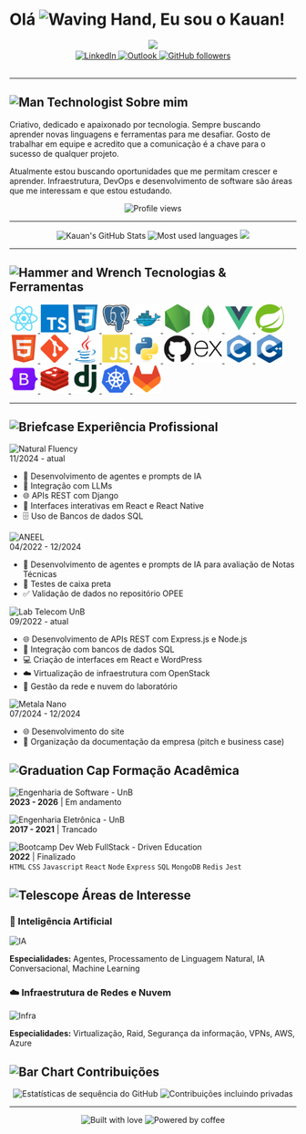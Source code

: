 # <div>Olá <img src="https://raw.githubusercontent.com/Tarikul-Islam-Anik/Animated-Fluent-Emojis/master/Emojis/Hand%20gestures/Waving%20Hand.png" alt="Waving Hand" width="35" height="35" />, Eu sou o Kauan!</div>

<div align="center" class="animated-header">
  <img src="https://readme-typing-svg.herokuapp.com/?lines=Desenvolvedor+FullStack;Engenharia+de+Software+@UnB;Entusiasta+de+IA;DevOps+e+Infraestrutura&font=Fira%20Code&center=true&width=440&height=45&color=f75c7e&vCenter=true&pause=1000&size=22" />
</div>

<div class="matrix-animation"></div>

<div align="center">
  <a href="https://www.linkedin.com/in/kauan-de-torres-eiras-9a9563171/">
    <img src="https://img.shields.io/badge/LinkedIn-0077B5?style=for-the-badge&logo=linkedin&logoColor=white" alt="LinkedIn" />
  </a>
  <a href="mailto:kauante@hotmail.com">
    <img src="https://img.shields.io/badge/Microsoft_Outlook-0078D4?style=for-the-badge&logo=microsoft-outlook&logoColor=white" alt="Outlook" />
  </a>
  <a href="https://github.com/kauaneiras">
    <img src="https://img.shields.io/github/followers/kauaneiras?label=Seguidores&style=for-the-badge&color=236ad3" alt="GitHub followers" />
  </a>
</div>

<br/>

---

## <img src="https://raw.githubusercontent.com/Tarikul-Islam-Anik/Animated-Fluent-Emojis/master/Emojis/People/Man%20Technologist.png" alt="Man Technologist" width="30" height="30" /> Sobre mim

Criativo, dedicado e apaixonado por tecnologia. Sempre buscando aprender novas linguagens e ferramentas para me desafiar. Gosto de trabalhar em equipe e acredito que a comunicação é a chave para o sucesso de qualquer projeto.

Atualmente estou buscando oportunidades que me permitam crescer e aprender. Infraestrutura, DevOps e desenvolvimento de software são áreas que me interessam e que estou estudando.

<!-- Contador de visitantes -->
<div align="center">
  <img src="https://komarev.com/ghpvc/?username=kauaneiras&color=blueviolet&style=for-the-badge" alt="Profile views" />
</div>

---

<div align="center">
  
  <!-- Estatísticas do GitHub -->
  <img src="https://github-readme-stats.vercel.app/api?username=kauaneiras&show_icons=true&hide_border=true&title_color=f65aec&icon_color=F8D866&text_color=9f9f9f&bg_color=0d1117&count_private=true" alt="Kauan's GitHub Stats" height="180em"/>
  
  <!-- Linguagens mais usadas -->
  <img src="https://github-readme-stats.vercel.app/api/top-langs/?username=kauaneiras&layout=compact&hide_border=true&title_color=f65aec&text_color=9f9f9f&bg_color=0d1117&count_private=true" alt="Most used languages" height="180em"/>
  
  <!-- Gráfico de contribuições -->
  <img src="https://github-profile-summary-cards.vercel.app/api/cards/profile-details?username=kauaneiras&theme=radical" width="780"/>
  
</div>

---

## <img src="https://raw.githubusercontent.com/Tarikul-Islam-Anik/Animated-Fluent-Emojis/master/Emojis/Objects/Hammer%20and%20Wrench.png" alt="Hammer and Wrench" width="25" height="25" /> Tecnologias & Ferramentas

<div class="tech-grid">
  <!-- Grupo Azul -->
  <a href="#" title="React" class="tech-icon">
    <img height="50" src="https://raw.githubusercontent.com/devicons/devicon/master/icons/react/react-original.svg" />
  </a>
  <a href="#" title="TypeScript" class="tech-icon">
    <img height="50" src="https://raw.githubusercontent.com/devicons/devicon/master/icons/typescript/typescript-plain.svg" />
  </a>
  <a href="#" title="CSS3" class="tech-icon">
    <img height="50" src="https://raw.githubusercontent.com/devicons/devicon/master/icons/css3/css3-original.svg" />
  </a>
  <a href="#" title="PostgreSQL" class="tech-icon">
    <img height="50" src="https://raw.githubusercontent.com/devicons/devicon/master/icons/postgresql/postgresql-original.svg" />
  </a>
  <a href="#" title="Docker" class="tech-icon">
    <img height="50" src="https://raw.githubusercontent.com/devicons/devicon/master/icons/docker/docker-original.svg" />
  </a>
  
  <!-- Grupo Verde -->
  <a href="#" title="Node.js" class="tech-icon">
    <img height="50" src="https://raw.githubusercontent.com/devicons/devicon/master/icons/nodejs/nodejs-original.svg" />
  </a>
  <a href="#" title="MongoDB" class="tech-icon">
    <img height="50" src="https://raw.githubusercontent.com/devicons/devicon/master/icons/mongodb/mongodb-original.svg" />
  </a>
  <a href="#" title="Vue.js" class="tech-icon">
    <img height="50" src="https://raw.githubusercontent.com/devicons/devicon/master/icons/vuejs/vuejs-original.svg" />
  </a>
  <a href="#" title="Spring" class="tech-icon">
    <img height="50" src="https://raw.githubusercontent.com/devicons/devicon/master/icons/spring/spring-original.svg" />
  </a>
  
  <!-- Grupo Vermelho/Laranja -->
  <a href="#" title="HTML5" class="tech-icon">
    <img height="50" src="https://raw.githubusercontent.com/devicons/devicon/master/icons/html5/html5-original.svg" />
  </a>
  <a href="#" title="Git" class="tech-icon">
    <img height="50" src="https://raw.githubusercontent.com/devicons/devicon/master/icons/git/git-original.svg" />
  </a>
  <a href="#" title="Java" class="tech-icon">
    <img height="50" src="https://raw.githubusercontent.com/devicons/devicon/master/icons/java/java-original.svg" />
  </a>
  
  <!-- Grupo Amarelo/Ouro -->
  <a href="#" title="JavaScript" class="tech-icon">
    <img height="50" src="https://raw.githubusercontent.com/devicons/devicon/master/icons/javascript/javascript-plain.svg" />
  </a>
  <a href="#" title="Python" class="tech-icon">
    <img height="50" src="https://raw.githubusercontent.com/devicons/devicon/master/icons/python/python-original.svg" />
  </a>
  
  <!-- Grupo Cinza/Preto -->
  <a href="#" title="GitHub" class="tech-icon">
    <img height="50" src="https://raw.githubusercontent.com/devicons/devicon/master/icons/github/github-original.svg" />
  </a>
  <a href="#" title="Express" class="tech-icon">
    <img height="50" src="https://raw.githubusercontent.com/devicons/devicon/master/icons/express/express-original.svg" />
  </a>
  <a href="#" title="C" class="tech-icon">
    <img height="50" src="https://raw.githubusercontent.com/devicons/devicon/master/icons/c/c-original.svg" />
  </a>
  <a href="#" title="C++" class="tech-icon">
    <img height="50" src="https://raw.githubusercontent.com/devicons/devicon/master/icons/cplusplus/cplusplus-original.svg" />
  </a>
  
  <!-- Grupo Roxo -->
  <a href="#" title="Bootstrap" class="tech-icon">
    <img height="50" src="https://raw.githubusercontent.com/devicons/devicon/master/icons/bootstrap/bootstrap-original.svg" />
  </a>
  <a href="#" title="Redis" class="tech-icon">
    <img height="50" src="https://raw.githubusercontent.com/devicons/devicon/master/icons/redis/redis-original.svg" />
  </a>
  <a href="#" title="Django" class="tech-icon">
    <img height="50" src="https://raw.githubusercontent.com/devicons/devicon/master/icons/django/django-plain.svg" />
  </a>
  <a href="#" title="Kubernetes" class="tech-icon">
    <img height="50" src="https://raw.githubusercontent.com/devicons/devicon/master/icons/kubernetes/kubernetes-plain.svg" />
  </a>
  <a href="#" title="GitLab" class="tech-icon">
    <img height="50" src="https://raw.githubusercontent.com/devicons/devicon/master/icons/gitlab/gitlab-original.svg" />
  </a>
</div>

---

## <img src="https://raw.githubusercontent.com/Tarikul-Islam-Anik/Animated-Fluent-Emojis/master/Emojis/Objects/Briefcase.png" alt="Briefcase" width="25" height="25" /> Experiência Profissional

<div class="experience-container">
  <!-- Natural Fluency -->
  <div class="experience-item">
    <div class="experience-timeline">
      <div class="timeline-dot"></div>
      <div class="timeline-line"></div>
    </div>
    <div class="experience-content">
      <div class="experience-header">
        <div class="experience-company">
          <img src="https://img.shields.io/badge/Natural%20Fluency-273849?style=for-the-badge&logoColor=white" alt="Natural Fluency"/>
        </div>
        <div class="experience-period">
          <span>11/2024 - atual</span>
        </div>
      </div>
      <div class="experience-description">
        <ul>
          <li><span class="icon">💬</span> Desenvolvimento de agentes e prompts de IA</li>
          <li><span class="icon">🔄</span> Integração com LLMs</li>
          <li><span class="icon">🌐</span> APIs REST com Django</li>
          <li><span class="icon">📱</span> Interfaces interativas em React e React Native</li>
          <li><span class="icon">🗄️</span> Uso de Bancos de dados SQL</li>
        </ul>
      </div>
    </div>
  </div>

  <!-- ANEEL -->
  <div class="experience-item">
    <div class="experience-timeline">
      <div class="timeline-dot"></div>
      <div class="timeline-line"></div>
    </div>
    <div class="experience-content">
      <div class="experience-header">
        <div class="experience-company">
          <img src="https://img.shields.io/badge/ANEEL-007D8B?style=for-the-badge&logoColor=white" alt="ANEEL"/>
        </div>
        <div class="experience-period">
          <span>04/2022 - 12/2024</span>
        </div>
      </div>
      <div class="experience-description">
        <ul>
          <li><span class="icon">🤖</span> Desenvolvimento de agentes e prompts de IA para avaliação de Notas Técnicas</li>
          <li><span class="icon">🧪</span> Testes de caixa preta</li>
          <li><span class="icon">✅</span> Validação de dados no repositório OPEE</li>
        </ul>
      </div>
    </div>
  </div>

  <!-- Lab Telecom UnB -->
  <div class="experience-item">
    <div class="experience-timeline">
      <div class="timeline-dot"></div>
      <div class="timeline-line"></div>
    </div>
    <div class="experience-content">
      <div class="experience-header">
        <div class="experience-company">
          <img src="https://img.shields.io/badge/Lab%20Telecom%20UnB-4EA94B?style=for-the-badge&logoColor=white" alt="Lab Telecom UnB"/>
        </div>
        <div class="experience-period">
          <span>09/2022 - atual</span>
        </div>
      </div>
      <div class="experience-description">
        <ul>
          <li><span class="icon">🌐</span> Desenvolvimento de APIs REST com Express.js e Node.js</li>
          <li><span class="icon">🔄</span> Integração com bancos de dados SQL</li>
          <li><span class="icon">💻</span> Criação de interfaces em React e WordPress</li>
          <li><span class="icon">☁️</span> Virtualização de infraestrutura com OpenStack</li>
          <li><span class="icon">🔧</span> Gestão da rede e nuvem do laboratório</li>
        </ul>
      </div>
    </div>
  </div>

  <!-- Metala Nano -->
  <div class="experience-item">
    <div class="experience-timeline">
      <div class="timeline-dot"></div>
      <div class="timeline-line"></div>
    </div>
    <div class="experience-content">
      <div class="experience-header">
        <div class="experience-company">
          <img src="https://img.shields.io/badge/Metala%20Nano-FF6347?style=for-the-badge&logoColor=white" alt="Metala Nano"/>
        </div>
        <div class="experience-period">
          <span>07/2024 - 12/2024</span>
        </div>
      </div>
      <div class="experience-description">
        <ul>
          <li><span class="icon">🌐</span> Desenvolvimento do site</li>
          <li><span class="icon">📄</span> Organização da documentação da empresa (pitch e business case)</li>
        </ul>
      </div>
    </div>
  </div>
</div>

## <img src="https://raw.githubusercontent.com/Tarikul-Islam-Anik/Animated-Fluent-Emojis/master/Emojis/Objects/Graduation%20Cap.png" alt="Graduation Cap" width="25" height="25" /> Formação Acadêmica

![Engenharia de Software - UnB](https://img.shields.io/badge/Engenharia%20de%20Software-UnB-4EA94B?style=for-the-badge)  
**2023 - 2026** | Em andamento

![Engenharia Eletrônica - UnB](https://img.shields.io/badge/Engenharia%20Eletrônica-UnB-FF6347?style=for-the-badge)  
**2017 - 2021** | Trancado

![Bootcamp Dev Web FullStack - Driven Education](https://img.shields.io/badge/Bootcamp%20Dev%20Web%20FullStack-Driven%20Education-007BFF?style=for-the-badge)  
**2022** | Finalizado  
`HTML` `CSS` `Javascript` `React` `Node` `Express` `SQL` `MongoDB` `Redis` `Jest`

## <img src="https://raw.githubusercontent.com/Tarikul-Islam-Anik/Animated-Fluent-Emojis/master/Emojis/Objects/Telescope.png" alt="Telescope" width="25" height="25" /> Áreas de Interesse

### 🤖 Inteligência Artificial
![IA](https://img.shields.io/badge/Inteligência%20Artificial-273849?style=for-the-badge&logo=tensorflow&logoColor=white)

**Especialidades:** Agentes, Processamento de Linguagem Natural, IA Conversacional, Machine Learning

### ☁️ Infraestrutura de Redes e Nuvem
![Infra](https://img.shields.io/badge/Infraestrutura%20de%20Redes%20e%20Nuvem-4EA94B?style=for-the-badge&logo=amazon-aws&logoColor=white)

**Especialidades:** Virtualização, Raid, Segurança da informação, VPNs, AWS, Azure

## <img src="https://raw.githubusercontent.com/Tarikul-Islam-Anik/Animated-Fluent-Emojis/master/Emojis/Objects/Bar%20Chart.png" alt="Bar Chart" width="25" height="25" /> Contribuições

<div align="center" class="contributions-container">  
  <!-- Adicionar um gráfico 3D de contribuições -->
  <img src="https://github-readme-streak-stats.herokuapp.com/?user=kauaneiras&theme=radical&hide_border=true" alt="Estatísticas de sequência do GitHub" class="contrib-stats" />
  <!-- Mostrar contribuições incluindo privadas -->
  <img src="https://github-readme-stats.vercel.app/api?username=kauaneiras&show_icons=true&hide_border=true&title_color=f65aec&icon_color=F8D866&text_color=9f9f9f&bg_color=0d1117&count_private=true&include_all_commits=true" alt="Contribuições incluindo privadas" class="contrib-stats" />
</div>

---

<div align="center">
  <img src="https://forthebadge.com/images/badges/built-with-love.svg" alt="Built with love" />
  <img src="https://forthebadge.com/images/badges/powered-by-coffee.svg" alt="Powered by coffee" />
</div>
